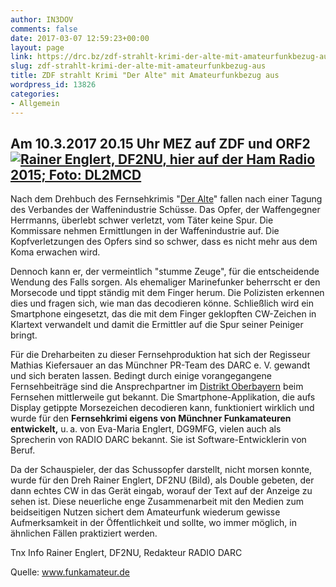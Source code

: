 ```yaml
---
author: IN3DOV
comments: false
date: 2017-03-07 12:59:23+00:00
layout: page
link: https://drc.bz/zdf-strahlt-krimi-der-alte-mit-amateurfunkbezug-aus/
slug: zdf-strahlt-krimi-der-alte-mit-amateurfunkbezug-aus
title: ZDF strahlt Krimi "Der Alte" mit Amateurfunkbezug aus
wordpress_id: 13826
categories:
- Allgemein
---
```


## Am 10.3.2017 20.15 Uhr MEZ auf ZDF und ORF2[![Rainer Englert, DF2NU, hier auf der Ham Radio 2015; Foto: DL2MCD](http://www.funkamateur.de/system/html/DF2NU_Ham_Radio_2015-ce762c0b.png) ](http://www.funkamateur.de/tl_files/news_images_2017/DF2NU_Ham_Radio_2015.png)







Nach dem Drehbuch des Fernsehkrimis "[Der Alte](https://www.zdf.de/serien/der-alte/stummer-zeuge-100.html)" fallen nach einer Tagung des Verbandes der Waffenindustrie Schüsse. Das Opfer, der Waffengegner Herrmanns, überlebt schwer verletzt, vom Täter keine Spur. Die Kommissare nehmen Ermittlungen in der Waffenindustrie auf. Die Kopfverletzungen des Opfers sind so schwer, dass es nicht mehr aus dem Koma erwachen wird.


Dennoch kann er, der vermeintlich "stumme Zeuge", für die entscheidende Wendung des Falls sorgen. Als ehemaliger Marinefunker beherrscht er den Morsecode und tippt ständig mit dem Finger herum. Die Polizisten erkennen dies und fragen sich, wie man das decodieren könne. Schließlich wird ein Smartphone eingesetzt, das die mit dem Finger geklopften CW-Zeichen in Klartext verwandelt und damit die Ermittler auf die Spur seiner Peiniger bringt.

Für die Dreharbeiten zu dieser Fernsehproduktion hat sich der Regisseur Mathias Kiefersauer an das Münchner PR-Team des DARC e. V. gewandt und sich beraten lassen. Bedingt durch einige vorangegangene Fernsehbeiträge sind die Ansprechpartner im [Distrikt Oberbayern](http://www.darc.de/der-club/distrikte/c) beim Fernsehen mittlerweile gut bekannt. Die Smartphone-Applikation, die aufs Display getippte Morsezeichen decodieren kann, funktioniert wirklich und wurde für den **Fernsehkrimi eigens von Münchner Funkamateuren entwickelt,** u. a. von Eva-Maria Englert, DG9MFG, vielen auch als Sprecherin von RADIO DARC bekannt. Sie ist Software-Entwicklerin von Beruf.

Da der Schauspieler, der das Schussopfer darstellt, nicht morsen konnte, wurde für den Dreh Rainer Englert, DF2NU (Bild), als Double gebeten, der dann echtes CW in das Gerät eingab, worauf der Text auf der Anzeige zu sehen ist. Diese neuerliche enge Zusammenarbeit mit den Medien zum beidseitigen Nutzen sichert dem Amateurfunk wiederum gewisse Aufmerksamkeit in der Öffentlichkeit und sollte, wo immer möglich, in ähnlichen Fällen praktiziert werden.

Tnx Info Rainer Englert, DF2NU,
Redakteur RADIO DARC




Quelle: www.funkamateur.de
